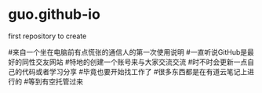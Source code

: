 # guo.github-io
first repository to create



#来自一个坐在电脑前有点慌张的通信人的第一次使用说明
#一直听说GitHub是最好的同性交友网站
#特地的创建一个账号来与大家交流交流
#时不时会更新一点自己的代码或者学习分享
#毕竟也要开始找工作了
#很多东西都是在有道云笔记上进行的
#等到有空托管过来
